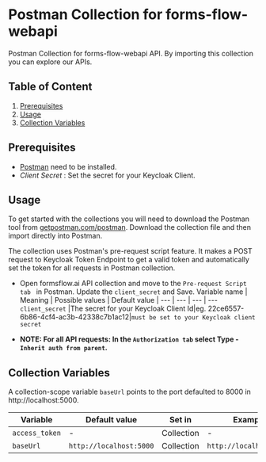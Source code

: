
# Postman Collection for forms-flow-webapi

Postman Collection for forms-flow-webapi API. By importing this collection you can explore our APIs.

## Table of Content
1. [Prerequisites](#prerequisites)
2. [Usage](#usage) 
4. [Collection Variables](#collection-variables)

## Prerequisites

* [Postman](https://www.getpostman.com/) need to be installed.
* *Client Secret* :  Set the secret for your Keycloak Client.

## Usage

To get started with the collections you will need to download the Postman tool from [getpostman.com/postman](https://www.getpostman.com/postman). Download the collection file and then import directly into Postman.

The collection uses Postman's pre-request script feature. It makes a POST request to Keycloak Token Endpoint to get a valid token and automatically set the token for all requests in Postman collection.
* Open formsflow.ai API collection and move to the `Pre-request Script tab ` in Postman. Update the `client_secret` and Save.
  Variable name | Meaning | Possible values | Default value |
  --- | --- | --- | ---
  `client_secret` |The secret for your Keycloak Client Id|eg. 22ce6557-6b86-4cf4-ac3b-42338c7b1ac12|`must be set to your Keycloak client secret` 
 
* **NOTE: For all API requests: In the `Authorization tab` select Type - `Inherit auth from parent`.**

## Collection Variables

A collection-scope variable `baseUrl` points to the port defaulted to 8000 in http://localhost:5000.

|Variable  |Default value               |Set in         |Example|
|----------|----------------------------|---------------|-----------------|
|`access_token` |           -               |Collection    |   -   |
|`baseUrl`|`http://localhost:5000` |Collection     |`http://localhost:5000`|









